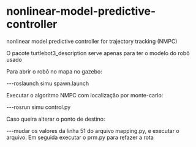 # nonlinear-model-predictive-controller
 nonlinear model predictive controller for trajectory tracking (NMPC)

O pacote turtlebot3_description serve apenas para ter o modelo do robô usado

Para abrir o robô no mapa no gazebo:

---roslaunch simu spawn.launch
   
Executar o algoritmo NMPC com localização por monte-carlo:

---rosrun simu control.py




Caso queira alterar o ponto de destino:

---mudar os valores da linha 51 do arquivo mapping.py, e executar o arquivo. Em seguida executar o prm.py para refazer a rota
